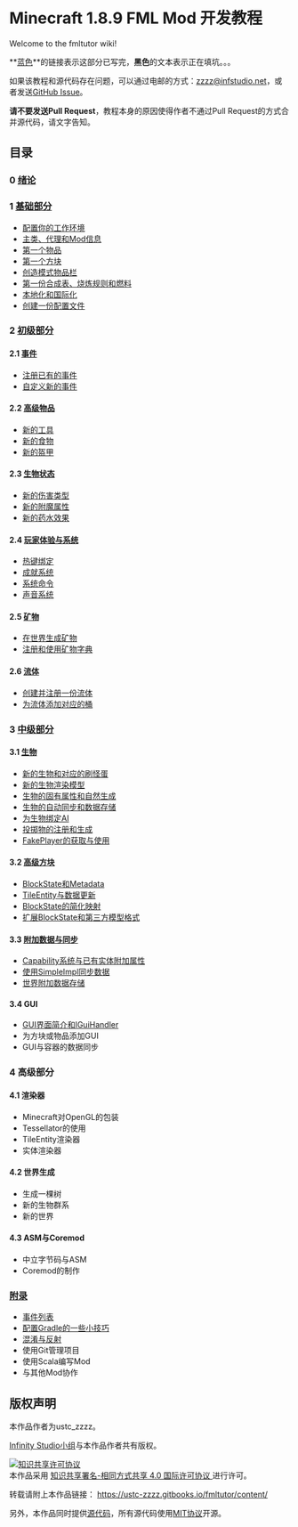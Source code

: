 # Minecraft 1.8.9 FML Mod 开发教程

Welcome to the fmltutor wiki!

**[蓝色](#)**的链接表示这部分已写完，**黑色**的文本表示正在填坑。。。

如果该教程和源代码存在问题，可以通过电邮的方式：[zzzz@infstudio.net](mailto:zzzz@infstudio.net)，或者发送[GitHub Issue](https://github.com/ustc-zzzz/fmltutor/issues)。

**请不要发送Pull Request**，教程本身的原因使得作者不通过Pull Request的方式合并源代码，请文字告知。

## 目录

### 0 [绪论](0-绪论.md)

### 1 [基础部分](#1-基础部分)

* [配置你的工作环境](1.1-配置你的工作环境.md)
* [主类、代理和Mod信息](1.2-主类、代理和Mod信息.md)
* [第一个物品](1.3-第一个物品.md)
* [第一个方块](1.4-第一个方块.md)
* [创造模式物品栏](1.5-创造模式物品栏.md)
* [第一份合成表、烧炼规则和燃料](1.6-第一份合成表、烧炼规则和燃料.md)
* [本地化和国际化](1.7-本地化和国际化.md)
* [创建一份配置文件](1.8-创建一份配置文件.md)

### 2 [初级部分](#2-初级部分)

#### 2.1 [事件](#21-事件)

* [注册已有的事件](2.1.1-注册已有的事件.md)
* [自定义新的事件](2.1.2-自定义新的事件.md)

#### 2.2 [高级物品](#22-高级物品)

* [新的工具](2.2.1-新的工具.md)
* [新的食物](2.2.2-新的食物.md)
* [新的盔甲](2.2.3-新的盔甲.md)

#### 2.3 [生物状态](#23-生物状态)

* [新的伤害类型](2.3.1-新的伤害类型.md)
* [新的附魔属性](2.3.2-新的附魔属性.md)
* [新的药水效果](2.3.3-新的药水效果.md)

#### 2.4 [玩家体验与系统](#24-玩家体验与系统)

* [热键绑定](2.4.1-热键绑定.md)
* [成就系统](2.4.2-成就系统.md)
* [系统命令](2.4.3-系统命令.md)
* [声音系统](2.4.4-声音系统.md)

#### 2.5 [矿物](#25-矿物)

* [在世界生成矿物](2.5.1-在世界生成矿物.md)
* [注册和使用矿物字典](2.5.2-注册和使用矿物字典.md)

#### 2.6 [流体](#26-流体)

* [创建并注册一份流体](2.6.1-创建并注册一份流体.md)
* [为流体添加对应的桶](2.6.2-为流体添加对应的桶.md)

### 3 [中级部分](#3-中级部分)

#### 3.1 [生物](#31-生物)

* [新的生物和对应的刷怪蛋](3.1.1-新的生物和对应的刷怪蛋.md)
* [新的生物渲染模型](3.1.2-新的生物渲染模型.md)
* [生物的固有属性和自然生成](3.1.3-生物的固有属性和自然生成.md)
* [生物的自动同步和数据存储](3.1.4-生物的自动同步和数据存储.md)
* [为生物绑定AI](3.1.5-为生物绑定AI.md)
* [投掷物的注册和生成](3.1.6-投掷物的注册和生成.md)
* [FakePlayer的获取与使用](3.1.7-FakePlayer的获取与使用.md)

#### 3.2 [高级方块](#32-高级方块)

* [BlockState和Metadata](3.2.1-BlockState和Metadata.md)
* [TileEntity与数据更新](3.2.2-TileEntity与数据更新.md)
* [BlockState的简化映射](3.2.3-BlockState的简化映射.md)
* [扩展BlockState和第三方模型格式](3.2.4-扩展BlockState和第三方模型格式.md)

#### 3.3 [附加数据与同步](#33-附加数据与同步)

* [Capability系统与已有实体附加属性](3.3.1-Capability系统与已有实体附加属性.md)
* [使用SimpleImpl同步数据](3.3.2-使用SimpleImpl同步数据.md)
* [世界附加数据存储](3.3.3-世界附加数据存储.md)

#### 3.4 GUI

* [GUI界面简介和IGuiHandler](3.4.1-GUI界面简介和IGuiHandler.md)
* 为方块或物品添加GUI
* GUI与容器的数据同步

### 4 高级部分

#### 4.1 渲染器

* Minecraft对OpenGL的包装
* Tessellator的使用
* TileEntity渲染器
* 实体渲染器

#### 4.2 世界生成

* 生成一棵树
* 新的生物群系
* 新的世界

#### 4.3 ASM与Coremod

* 中立字节码与ASM
* Coremod的制作

### [附录](#附录)

* [事件列表](附录A-事件列表.md)
* [配置Gradle的一些小技巧](附录B-配置Gradle的一些小技巧.md)
* [混淆与反射](附录C-混淆与反射.md)
* 使用Git管理项目
* 使用Scala编写Mod
* 与其他Mod协作

## 版权声明

本作品作者为ustc_zzzz。

[Infinity Studio小组](https://www.infstudio.net/)与本作品作者共有版权。

<a rel="license" href="http://creativecommons.org/licenses/by-sa/4.0/">
    <img alt="知识共享许可协议" style="border-width:0" src="https://i.creativecommons.org/l/by-sa/4.0/88x31.png" />
</a><br />本作品采用
<a rel="license" href="http://creativecommons.org/licenses/by-sa/4.0/">
    知识共享署名-相同方式共享 4.0 国际许可协议
</a>进行许可。

转载请附上本作品链接：
<https://ustc-zzzz.gitbooks.io/fmltutor/content/>

另外，本作品同时提供[源代码](https://github.com/ustc-zzzz/fmltutor/tags)，所有源代码使用[MIT协议](https://github.com/ustc-zzzz/fmltutor/blob/master/LICENSE)开源。

